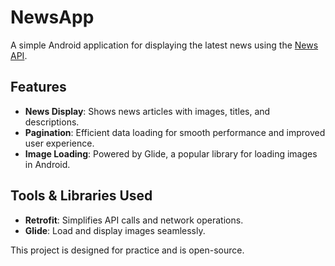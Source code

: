 # NewsApp

A simple Android application for displaying the latest news using the [News API](https://newsapi.org/). 

## Features
- **News Display**: Shows news articles with images, titles, and descriptions.  
- **Pagination**: Efficient data loading for smooth performance and improved user experience.  
- **Image Loading**: Powered by Glide, a popular library for loading images in Android.  

## Tools & Libraries Used
- **Retrofit**: Simplifies API calls and network operations.
- **Glide**: Load and display images seamlessly.


This project is designed for practice and is open-source.
